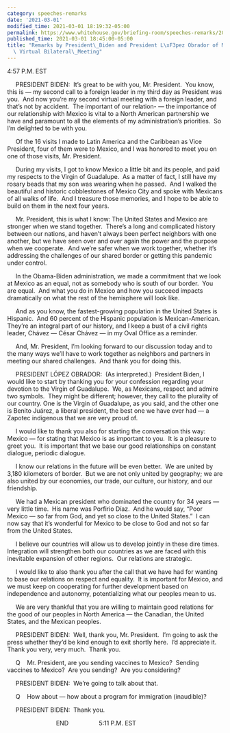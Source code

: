 ```yaml
---
category: speeches-remarks
date: '2021-03-01'
modified_time: 2021-03-01 18:19:32-05:00
permalink: https://www.whitehouse.gov/briefing-room/speeches-remarks/2021/03/01/remarks-by-president-biden-and-president-lopez-obrador-of-mexico-before-virtual-bilateral-meeting/
published_time: 2021-03-01 18:45:00-05:00
title: "Remarks by President\_Biden and President L\xF3pez Obrador of Mexico Before\
  \ Virtual Bilateral\_Meeting"
---
```

 
4:57 P.M. EST

     PRESIDENT BIDEN:  It’s great to be with you, Mr. President.  You
know, this is — my second call to a foreign leader in my third day as
President was you.  And now you’re my second virtual meeting with a
foreign leader, and that’s not by accident.  The important of our
relation- — the importance of our relationship with Mexico is vital to a
North American partnership we have and paramount to all the elements of
my administration’s priorities.  So I’m delighted to be with you.

     Of the 16 visits I made to Latin America and the Caribbean as Vice
President, four of them were to Mexico, and I was honored to meet you on
one of those visits, Mr. President.

     During my visits, I got to know Mexico a little bit and its people,
and paid my respects to the Virgin of Guadalupe.  As a matter of fact, I
still have my rosary beads that my son was wearing when he passed.  And
I walked the beautiful and historic cobblestones of Mexico City and
spoke with Mexicans of all walks of life.  And I treasure those
memories, and I hope to be able to build on them in the next four
years. 

     Mr. President, this is what I know: The United States and Mexico
are stronger when we stand together.  There’s a long and complicated
history between our nations, and haven’t always been perfect neighbors
with one another, but we have seen over and over again the power and the
purpose when we cooperate.  And we’re safer when we work together,
whether it’s addressing the challenges of our shared border or getting
this pandemic under control.

     In the Obama-Biden administration, we made a commitment that we
look at Mexico as an equal, not as somebody who is south of our border. 
You are equal.  And what you do in Mexico and how you succeed impacts
dramatically on what the rest of the hemisphere will look like.

     And as you know, the fastest-growing population in the United
States is Hispanic.  And 60 percent of the Hispanic population is
Mexican-American.  They’re an integral part of our history, and I keep a
bust of a civil rights leader, Chávez — César Chávez — in my Oval Office
as a reminder.

     And, Mr. President, I’m looking forward to our discussion today and
to the many ways we’ll have to work together as neighbors and partners
in meeting our shared challenges.  And thank you for doing this. 

     PRESIDENT LÓPEZ OBRADOR:  (As interpreted.)  President Biden, I
would like to start by thanking you for your confession regarding your
devotion to the Virgin of Guadalupe.  We, as Mexicans, respect and
admire two symbols.  They might be different; however, they call to the
plurality of our country. One is the Virgin of Guadalupe, as you said,
and the other one is Benito Juárez, a liberal president, the best one we
have ever had — a Zapotec indigenous that we are very proud of. 

     I would like to thank you also for starting the conversation this
way: Mexico — for stating that Mexico is as important to you.  It is a
pleasure to greet you.  It is important that we base our good
relationships on constant dialogue, periodic dialogue. 

     I know our relations in the future will be even better.  We are
united by 3,180 kilometers of border.  But we are not only united by
geography; we are also united by our economies, our trade, our culture,
our history, and our friendship. 

     We had a Mexican president who dominated the country for 34 years —
very little time.  His name was Porfirio Díaz.  And he would say, “Poor
Mexico — so far from God, and yet so close to the United States.”  I can
now say that it’s wonderful for Mexico to be close to God and not so far
from the United States. 

     I believe our countries will allow us to develop jointly in these
dire times.  Integration will strengthen both our countries as we are
faced with this inevitable expansion of other regions.  Our relations
are strategic.

     I would like to also thank you after the call that we have had for
wanting to base our relations on respect and equality.  It is important
for Mexico, and we must keep on cooperating for further development
based on independence and autonomy, potentializing what our peoples mean
to us.

     We are very thankful that you are willing to maintain good
relations for the good of our peoples in North America — the Canadian,
the United States, and the Mexican peoples. 

     PRESIDENT BIDEN:  Well, thank you, Mr. President.  I’m going to ask
the press whether they’d be kind enough to exit shortly here.  I’d
appreciate it.  Thank you very, very much.  Thank you.

     Q    Mr. President, are you sending vaccines to Mexico?  Sending
vaccines to Mexico?  Are you sending?  Are you considering?

     PRESIDENT BIDEN:  We’re going to talk about that.

     Q    How about — how about a program for immigration (inaudible)?

     PRESIDENT BIDEN:  Thank you.

                             END                  5:11 P.M. EST

